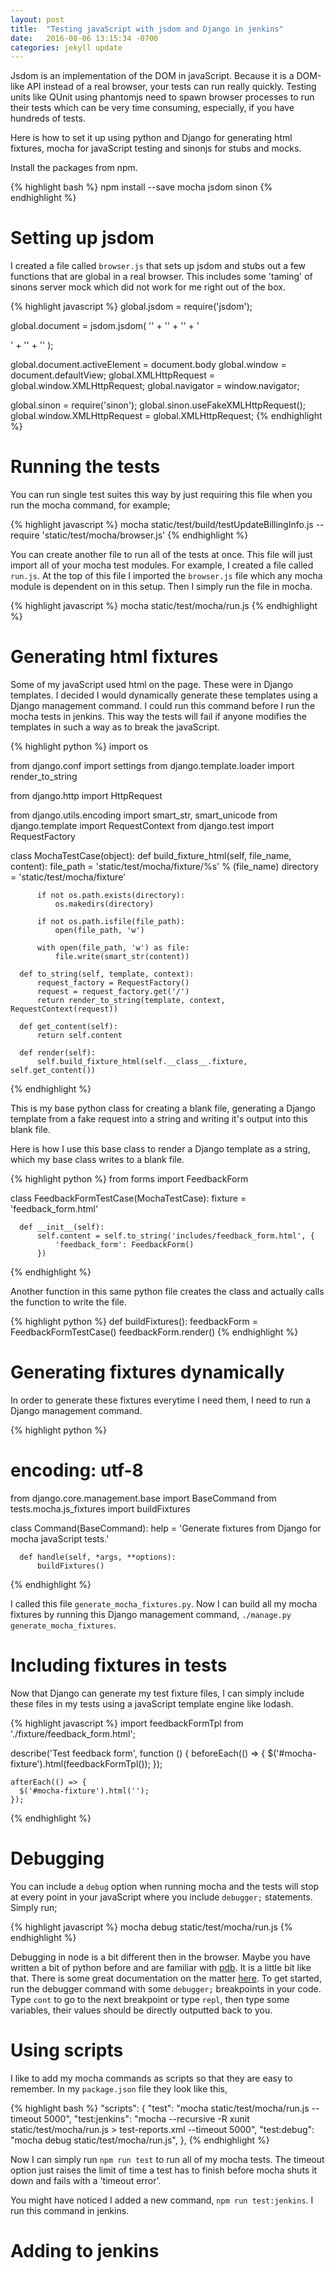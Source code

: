```yaml
---
layout: post
title:  "Testing javaScript with jsdom and Django in jenkins"
date:   2016-08-06 13:15:34 -0700
categories: jekyll update
---
```


Jsdom is an implementation of the DOM in javaScript. Because it is a DOM-like API instead of a real browser, your tests can run really quickly. Testing units like QUnit using phantomjs need to spawn browser processes to run their tests which can be very time consuming, especially, if you have hundreds of tests.

Here is how to set it up using python and Django for generating html fixtures, mocha for javaScript testing and sinonjs for stubs and mocks.

Install the packages from npm.

{% highlight bash %}
  npm install --save mocha jsdom sinon
{% endhighlight %}

# Setting up jsdom

I created a file called ```browser.js``` that sets up jsdom and stubs out a few functions that are global in a real browser. This includes some 'taming' of sinons server mock which did not work for me right out of the box.

{% highlight javascript %}
  global.jsdom = require('jsdom');

  global.document = jsdom.jsdom(
    '<!DOCTYPE html data-debug=1>' +
      '<head></head>' +
      '<body>' +
      '<div id="mocha-fixture"></div>' +
      '</body>' +
    '</html>'
  );

  global.document.activeElement = document.body
  global.window = document.defaultView;
  global.XMLHttpRequest = global.window.XMLHttpRequest;
  global.navigator = window.navigator;

  global.sinon = require('sinon');
  global.sinon.useFakeXMLHttpRequest();
  global.window.XMLHttpRequest = global.XMLHttpRequest;
{% endhighlight %}

# Running the tests

You can run single test suites this way by just requiring this file when you run the mocha command, for example;

{% highlight javascript %}
  mocha static/test/build/testUpdateBillingInfo.js --require 'static/test/mocha/browser.js'
{% endhighlight %}

You can create another file to run all of the tests at once. This file will just import all of your mocha test modules. For example, I created a file called ```run.js```. At the top of this file I imported the ```browser.js``` file which any mocha module is dependent on in this setup. Then I simply run the file in mocha.

{% highlight javascript %}
  mocha static/test/mocha/run.js
{% endhighlight %}

# Generating html fixtures

Some of my javaScript used html on the page. These were in Django templates. I decided I would dynamically generate these templates using a Django management command. I could run this command before I run the mocha tests in jenkins. This way the tests will fail if anyone modifies the templates in such a way as to break the javaScript.

{% highlight python %}
  import os

  from django.conf import settings
  from django.template.loader import render_to_string

  from django.http import HttpRequest

  from django.utils.encoding import smart_str, smart_unicode
  from django.template import RequestContext
  from django.test import RequestFactory

  class MochaTestCase(object):
      def build_fixture_html(self, file_name, content):
          file_path = 'static/test/mocha/fixture/%s' % (file_name)
          directory = 'static/test/mocha/fixture'

          if not os.path.exists(directory):
              os.makedirs(directory)

          if not os.path.isfile(file_path):
              open(file_path, 'w')

          with open(file_path, 'w') as file:
              file.write(smart_str(content))

      def to_string(self, template, context):
          request_factory = RequestFactory()
          request = request_factory.get('/')
          return render_to_string(template, context, RequestContext(request))

      def get_content(self):
          return self.content

      def render(self):
          self.build_fixture_html(self.__class__.fixture, self.get_content())
{% endhighlight %}

This is my base python class for creating a blank file, generating a Django template from a fake request into a string and writing it's output into this blank file.

Here is how I use this base class to render a Django template as a string, which my base class writes to a blank file.

{% highlight python %}
  from forms import FeedbackForm

  class FeedbackFormTestCase(MochaTestCase):
      fixture = 'feedback_form.html'

      def __init__(self):
          self.content = self.to_string('includes/feedback_form.html', {
              'feedback_form': FeedbackForm()
          })
{% endhighlight %}

Another function in this same python file creates the class and actually calls the function to write the file.

{% highlight python %}
  def buildFixtures():
      feedbackForm = FeedbackFormTestCase()
      feedbackForm.render()
{% endhighlight %}

# Generating fixtures dynamically

In order to generate these fixtures everytime I need them, I need to run a Django management command.

{% highlight python %}
  # encoding: utf-8
  from django.core.management.base import BaseCommand
  from tests.mocha.js_fixtures import buildFixtures

  class Command(BaseCommand):
      help = 'Generate fixtures from Django for mocha javaScript tests.'

      def handle(self, *args, **options):
          buildFixtures()
{% endhighlight %}

I called this file ```generate_mocha_fixtures.py```. Now I can build all my mocha fixtures by running this Django management command, ```./manage.py generate_mocha_fixtures```.

# Including fixtures in tests

Now that Django can generate my test fixture files, I can simply include these files in my tests using a javaScript template engine like lodash.

{% highlight javascript %}
  import feedbackFormTpl from './fixture/feedback_form.html';

  describe('Test feedback form', function () {
    beforeEach(() => {
      $('#mocha-fixture').html(feedbackFormTpl());
    });

    afterEach(() => {
      $('#mocha-fixture').html('');
    });
{% endhighlight %}

# Debugging

You can include a ```debug``` option when running mocha and the tests will stop at every point in your javaScript where you include ```debugger;``` statements. Simply run;

{% highlight javascript %}
  mocha debug static/test/mocha/run.js
{% endhighlight %}

Debugging in node is a bit different then in the browser. Maybe you have written a bit of python before and are familiar with [pdb](https://docs.python.org/2/library/pdb.html). It is a little bit like that. There is some great documentation on the matter [here](https://nodejs.org/api/debugger.html). To get started, run the debugger command with some ```debugger;``` breakpoints in your code. Type ```cont``` to go to the next breakpoint or type ```repl```, then type some variables, their values should be directly outputted back to you.

# Using scripts

I like to add my mocha commands as scripts so that they are easy to remember. In my ```package.json``` file they look like this,

{% highlight bash %}
  "scripts": {
    "test": "mocha static/test/mocha/run.js --timeout 5000",
    "test:jenkins": "mocha --recursive -R xunit static/test/mocha/run.js > test-reports.xml --timeout 5000",
    "test:debug": "mocha debug static/test/mocha/run.js",
  },
{% endhighlight %}

Now I can simply run ```npm run test``` to run all of my mocha tests. The timeout option just raises the limit of time a test has to finish before mocha shuts it down and fails with a 'timeout error'. 

You might have noticed I added a new command, ```npm run test:jenkins```. I run this command in jenkins.

# Adding to jenkins



